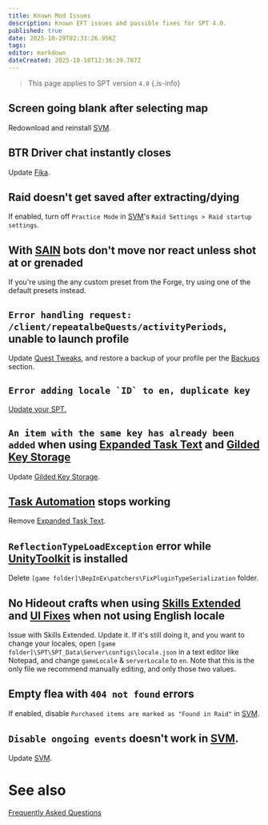 ```yaml
---
title: Known Mod Issues
description: Known EFT issues and possible fixes for SPT 4.0.
published: true
date: 2025-10-29T02:33:26.956Z
tags: 
editor: markdown
dateCreated: 2025-10-10T12:36:39.787Z
---
```


> This page applies to SPT version `4.0`
{.is-info}


## Screen going blank after selecting map
Redownload and reinstall [SVM](https://forge.sp-tarkov.com/mod/236/server-value-modifier-svm).

## BTR Driver chat instantly closes
Update [Fika](https://forge.sp-tarkov.com/mod/2326/project-fika).

## Raid doesn't get saved after extracting/dying
If enabled, turn off `Practice Mode` in [SVM](<https://forge.sp-tarkov.com/mod/236/server-value-modifier-svm>)'s `Raid Settings > Raid startup settings`.


## With [SAIN](<https://forge.sp-tarkov.com/mod/791/sain-solarints-ai-modifications-full-ai-combat-system-replacement>) bots don't move nor react unless shot at or grenaded 
If you're using the any custom preset from the Forge, try using one of the default presets instead.

## `Error handling request: /client/repeatalbeQuests/activityPeriods`, unable to launch profile
Update [Quest Tweaks](<https://forge.sp-tarkov.com/mod/1537/sgtlaggys-quest-tweaks>), and restore a backup of your profile per the [Backups](<https://wiki.sp-tarkov.com/Profiles#backups>) section.

## ``Error adding locale `ID` to en, duplicate key``
[Update your SPT.](/Updating_SPT)

## `An item with the same key has already been added` when using [Expanded Task Text](<https://forge.sp-tarkov.com/mod/2389/expanded-task-text>) and [Gilded Key Storage](<https://forge.sp-tarkov.com/mod/865/gilded-key-storage>)
Update [Gilded Key Storage](<https://forge.sp-tarkov.com/mod/865/gilded-key-storage>).

## [Task Automation](<https://forge.sp-tarkov.com/mod/2238/task-automation>) stops working
Remove [Expanded Task Text](<https://forge.sp-tarkov.com/mod/2389/expanded-task-text>).

## `ReflectionTypeLoadException` error while [UnityToolkit](<https://forge.sp-tarkov.com/mod/1426/unitytoolkit>) is installed
Delete `[game folder]\BepInEx\patchers\FixPluginTypeSerialization` folder.

## No Hideout crafts when using [Skills Extended](<https://forge.sp-tarkov.com/mod/2383/skills-extended>) and [UI Fixes](<https://forge.sp-tarkov.com/mod/1342/ui-fixes>) when not using English locale
Issue with Skills Extended. Update it. If it's still doing it, and you want to change your locales, open `[game folder]\SPT\SPT_Data\Server\configs\locale.json` in a text editor like Notepad, and change `gameLocale` & `serverLocale` to `en`. Note that this is the only file we recommend manually editing, and only those two values.

## Empty flea with `404 not found` errors
If enabled, disable `Purchased items are marked as "Found in Raid"` in [SVM](<https://forge.sp-tarkov.com/mod/236/server-value-modifier-svm>).

## `Disable ongoing events` doesn't work in [SVM](<https://forge.sp-tarkov.com/mod/236/server-value-modifier-svm>).
Update [SVM](<https://forge.sp-tarkov.com/mod/236/server-value-modifier-svm>).






# See also
[Frequently Asked Questions](/FAQs_40)